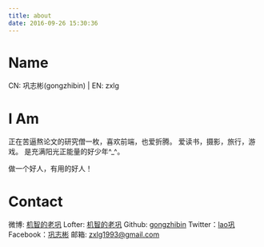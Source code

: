 ```yaml
---
title: about
date: 2016-09-26 15:30:36
---
```


# Name
CN: 巩志彬(gongzhibin) | EN: zxlg
# I Am
正在苦逼熬论文的研究僧一枚，喜欢前端，也爱折腾。
爱读书，摄影，旅行，游戏。
是充满阳光正能量的好少年^_^。

做一个好人，有用的好人！

# Contact
微博: [机智的老巩](http://weibo.com/zxlg1993)
Lofter: [机智的老巩](http://cleverlg.lofter.com/)
Github: [gongzhibin](https://github.com/gongzhibin)
Twitter：[lao巩](https://twitter.com/gzb19930714)
Facebook：[巩志彬](https://www.facebook.com/zxlg1993)
邮箱: zxlg1993@gmail.com